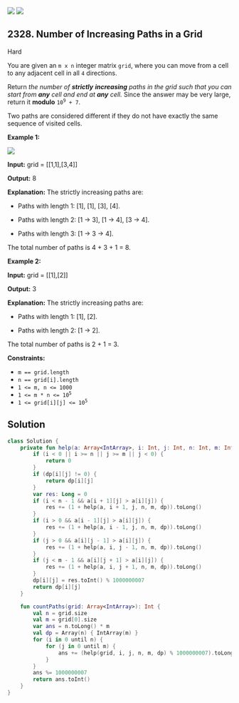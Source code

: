 [![](https://img.shields.io/github/stars/javadev/LeetCode-in-Kotlin?label=Stars&style=flat-square)](https://github.com/javadev/LeetCode-in-Kotlin)
[![](https://img.shields.io/github/forks/javadev/LeetCode-in-Kotlin?label=Fork%20me%20on%20GitHub%20&style=flat-square)](https://github.com/javadev/LeetCode-in-Kotlin/fork)

## 2328\. Number of Increasing Paths in a Grid

Hard

You are given an `m x n` integer matrix `grid`, where you can move from a cell to any adjacent cell in all `4` directions.

Return _the number of **strictly** **increasing** paths in the grid such that you can start from **any** cell and end at **any** cell._ Since the answer may be very large, return it **modulo** <code>10<sup>9</sup> + 7</code>.

Two paths are considered different if they do not have exactly the same sequence of visited cells.

**Example 1:**

![](https://assets.leetcode.com/uploads/2022/05/10/griddrawio-4.png)

**Input:** grid = \[\[1,1],[3,4]]

**Output:** 8

**Explanation:** The strictly increasing paths are:

- Paths with length 1: [1], [1], [3], [4].

- Paths with length 2: [1 -> 3], [1 -> 4], [3 -> 4].

- Paths with length 3: [1 -> 3 -> 4].

The total number of paths is 4 + 3 + 1 = 8.

**Example 2:**

**Input:** grid = \[\[1],[2]]

**Output:** 3

**Explanation:** The strictly increasing paths are:

- Paths with length 1: [1], [2].

- Paths with length 2: [1 -> 2].

The total number of paths is 2 + 1 = 3.

**Constraints:**

*   `m == grid.length`
*   `n == grid[i].length`
*   `1 <= m, n <= 1000`
*   <code>1 <= m * n <= 10<sup>5</sup></code>
*   <code>1 <= grid[i][j] <= 10<sup>5</sup></code>

## Solution

```kotlin
class Solution {
    private fun help(a: Array<IntArray>, i: Int, j: Int, n: Int, m: Int, dp: Array<IntArray>): Int {
        if (i < 0 || i >= n || j >= m || j < 0) {
            return 0
        }
        if (dp[i][j] != 0) {
            return dp[i][j]
        }
        var res: Long = 0
        if (i < n - 1 && a[i + 1][j] > a[i][j]) {
            res += (1 + help(a, i + 1, j, n, m, dp)).toLong()
        }
        if (i > 0 && a[i - 1][j] > a[i][j]) {
            res += (1 + help(a, i - 1, j, n, m, dp)).toLong()
        }
        if (j > 0 && a[i][j - 1] > a[i][j]) {
            res += (1 + help(a, i, j - 1, n, m, dp)).toLong()
        }
        if (j < m - 1 && a[i][j + 1] > a[i][j]) {
            res += (1 + help(a, i, j + 1, n, m, dp)).toLong()
        }
        dp[i][j] = res.toInt() % 1000000007
        return dp[i][j]
    }

    fun countPaths(grid: Array<IntArray>): Int {
        val n = grid.size
        val m = grid[0].size
        var ans = n.toLong() * m
        val dp = Array(n) { IntArray(m) }
        for (i in 0 until n) {
            for (j in 0 until m) {
                ans += (help(grid, i, j, n, m, dp) % 1000000007).toLong()
            }
        }
        ans %= 1000000007
        return ans.toInt()
    }
}
```